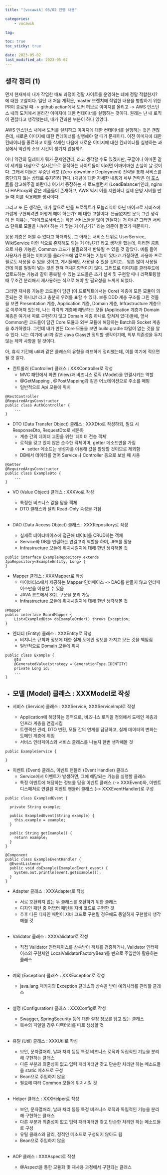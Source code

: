 ```yaml
---
title: "[vocawik] 05/02 진행 내용"

categories:
    - vocawik

tag:

toc: true
toc_sticky: true

date: 2023-05-02
last_modified_at: 2023-05-02
---
```


## 생각 정리 (1)
먼저 현재까지 내가 작업한 배포 과정이 정말 사이트를 운영하는 데에 정말 적합한지? 에 대한 고찰이다. 일단 내 처음 계획은, master 브랜치에 작업한 내용을 병합하기 위한 PR이 종료될 때 -> github action에서 도커 허브로 이미지를 올리고 -> AWS 인스턴스 내의 도커에서 올라간 이미지에 대한 컨테이너를 실행하는 것이다. 원래는 난 내 로직이 괜찮다고 생각했는데, 내가 간과한 부분이 하나 있었다.

AWS 인스턴스 내에서 도커를 설치하고 이미지에 대한 컨테이너를 실행하는 것은 괜찮은데, 새로운 이미지에 대한 컨테이너를 실행해야 할 때가 문제이다. 이전 이미지에 대한 컨테이너를 종료하고 이를 삭제한 다음에 새로운 이미지에 대한 컨테이너를 실행하는 과정에서 약간의 소요 시간이 생기지 않을까?

아니 약간의 딜레이가 뭐가 문제인건데, 라고 생각할 수도 있겠지만, 구글이나 아마존 같이 세계를 대상으로 실시간으로 동작하는 사이트들이 이러면 어마어마한 손실이 날 것이다. 그래서 이들은 무중단 배포 (Zero-downtime Deployment) 전략을 통해 서비스를 중단되지 않는 상태로 유지하려 한다. (개념에 대한 자세한 내용과 세부 전략은 <a href="https://hudi.blog/zero-downtime-deployment/">이 포스트</a>를 참고해주길 바란다.) 여기서 등장하는 게 로드밸런서 (LoadBalancer)인데,  nginx나 HAProxy와 같은 제품들이 존재하고, AWS 역시 이를 지원하니 실제 운영 서버를 만들 때 이를 적용해볼 생각이다.

그리고 또 든 생각은, 내가 앞으로 만들 프로젝트가 모놀리식이 아닌 마이크로 서비스에 가깝게 구현되려면 어떻게 해야 하는가? 에 대한 고찰이다. 뜬금없지만 문득 그런 생각이 든 이유는, "마이크로서비스는 작은 서비스들을 많이 만들자는 거 아냐? 그러면 서비스 단위로 모듈을 나눠야 하는 게 맞는 거 아닌가?" 라는 의문이 들었기 때문이다.

응용 계층은 어쩔 수 없다고 하더라도, 그 아래는 서비스 단위로 UserService, WikiService 이런 식으로 존재해도 되는 거 아닌가? 라고 생각을 했는데, 이러면 공통으로 사용 가능한, Common 코드가 불필요하게 반복될 수 있을 것 같았다. 예를 들어 사용자가 원하는 이미지를 클라우드에 업로드하는 기능이 있다고 가정하면, 사용자 프로필로도 사용될 수 있을 것이고, 게시물에도 사용될 수 있을 것이고... 암튼 많이 사용될 건데 이를 일일이 넣는 것은 전혀 객체지향적이지 않다. 그러므로 이미지를 클라우드에 업로드하는 기능과 같이 중복될 수 있는 코드들은 초기 설계 및 구현할 때나 리팩토링할 때 무조건 분리해서 재사용하는 식으로 해야 할 필요성을 느끼게 되었다.

그러면 재사용 가능한 코드들이 담긴 (이 프로젝트에서는 Core) 계층에 모든 모듈이 의존되는 것 아니냐! 라고 충분히 우려를 표할 수 있다. 보통 DDD 계층 구조를 그린 것들을 보면 Presentation 계층, Application 계층, Domain 계층, Infrastructure 계층으로 이루어져 있는데, 나는 각각의 계층에 해당하는 모듈 (Application 계층과 Domain 계층은 여기서 따로 구현하지 않고 Domain 계층 하나로 합쳐져 있다)들에, 앞서 Common한 코드들이 담긴 Core 모듈과 외부 모듈에 해당하는 Batch와 Socket 계층을 추가하였다. 그런데 내가 만든 Core 모듈을 보면 build.gradle 파일이 없는 것을 알 수 있다. 나는 여기에 util과 같은 Java Class만 정의할 생각이기에, 외부 의존성을 두지 않는 제약 사항을 걸 것이다.

아, 휴식 기간에 util과 같은 클래스의 유형을 러프하게 정리했는데, 이를 여기에 적으면 될 것 같다.

- 컨트롤러 (Controller) 클래스 : XXXController로 작성
  - MVC 패턴에서 화면 (View)과 비즈니스 로직 (Model)을 연결시키는 역할
  - @GetMapping , @PostMapping과 같은 어노테이션으로 주소를 매핑
  - 일반적으로 Api 모듈에 위치

```
@RestController
@RequiredArgsConstructor
public class AuthController {
    ...
}
```

- DTO (Data Transfer Object) 클래스 : XXXDto로 작성하되, 필요 시 ResponseDto, RequestDto로 세분화
  - 계층 간의 데이터 교환을 위한 '데이터 전송 객체'
  - 로직을 갖고 있지 않은 순수한 객체이며, getter 메소드만을 가짐
    - setter 메소드는 생성자를 이용해 값을 할당할 것이므로 제외함
  - DB에서 데이터를 얻어 Service나 Controller 등으로 보낼 때 사용

```
@Getter
@RequiredArgsConstructor
public class ExampleDto {
    ...
}
```

- VO (Value Object) 클래스 : XXXVo로 작성
  - 특정한 비즈니스 값을 담을 객체
  - DTO 클래스와 달리 Read-Only 속성을 가짐
<br><br>

- DAO (Data Access Object) 클래스 : XXXRepository로 작성
  - 실제로 데이터베이스에 접근해 데이터를 CRUD하는 객체
  - Service와 DB를 연결하는 연결고리 역할을 하며, JPA를 활용
  - Infrastructure 모듈에 위치시킬지에 대해 한번 생각해볼 것

```
public interface ExampleRepository extends JpaRepository<ExampleEntity, Long> {
}
```

- Mapper 클래스 : XXXMapper로 작성
  - 마이바티스에서 제공하는 Mapper 인터페이스 -> DAO를 만들지 않고 인터페이스만을 이용할 수 있음
  - JAVA 코드에서 SQL 구문을 분리 가능
  - Infrastructure 모듈에 위치시킬지에 대해 한번 생각해볼 것

```
@Mapper
public interface BoardMapper {
	List<ExampledDto> doExampleOrder() throws Exception;
}
```

- 엔티티 (Entity) 클래스 : XXXEntity로 작성
  - 비지니스 규칙과 정보에 대한 실제 도메인 정보를 가지고 모든 것을 책임짐
  - 일반적으로 Domain 모듈에 위치

```
public class Example {
    @Id
    @GeneratedValue(strategy = GenerationType.IDENTITY)
    private Long id;
    ...
}
```

- 모델 (Model) 클래스 : XXXModel로 작성
  - 

- 서비스 (Service) 클래스 : XXXService, XXXServiceImpl로 작성
  - Application에 해당하는 영역으로, 비즈니스 로직을 정의해서 도메인 계층과 인프라 계층을 연결시킴
  - 트랜잭션 관리, DTO 변환, 모듈 간의 연계를 담당하고, 실제 데이터의 변화는 도메인 계층에 위임
  - 서비스 인터페이스와 서비스 클래스를 나눌지 한번 생각해볼 것

```
public ExampleService {

}
```

- 이벤트 (Event) 클래스, 이벤트 핸들러 (Event Handler) 클래스
  - Service에서 이벤트가 발생하면, 그에 해당되는 기능을 실행할 클래스
  - 특정 이벤트에 해당하는 정보를 담을 이벤트 클래스 (-> XXXEvent)와, 이벤트 디스패쳐로 연결된 이벤트 핸들러 클래스 (-> XXXEventHandler)로 구성

```
public class ExampledEvent {

  private String example;

  public ExampledEvent(String example) {
    this.example = example;
  }

  public String getExample() {
    return example;
  }
}
```
```
@Component
public class ExampleEventHandler {
  @EventListener
  public void doExample(ExampledEvent event) {
    System.out.println(event.getExample());
  }
}
```

- Adapter 클래스 : XXXAdapter로 작성
  - 서로 호환되지 않는 두 클래스를 호환하기 위한 클래스
  - 디자인 패턴 중 어댑터 패턴을 자바 코드로 구현한 것
  - 추후 다른 디자인 패턴이 자바 코드로 구현될 경우에도 동일하게 구현할지 생각해볼 것
<br><br>

- Validator 클래스 : XXXValidator로 작성
  - 직접 Validator 인터페이스를 상속받아 객체를 검증하거나,  Validator 인터페이스의 구현체인 LocalValidatorFactoryBean를 빈으로 주입받아 활용하는 클래스
<br><br>

- 예외 (Exception) 클래스 : XXXException로 작성
  - java.lang 패키지의 Exception 클래스의 상속을 받아 예외처리를 관리할 클래스
<br><br>

- 설정 (Configuration) 클래스 : XXXConfig로 작성
  - Swagger, SpringSecurity 등에 대한 설정 정보를 담고 있는 클래스
  - 복수의 파일일 경우 디렉터리를 따로 생성할 것
<br><br>

- 유틸 (Util) 클래스 : XXXUtil로 작성
  - 보안, 문자열처리, 날짜 처리 등등 특정 비즈니스 로직과 독립적인 기능을 분리해 구현하는 클래스
  - 다른 부분과 의존성이 없고 입력 패러미터만 갖고 단순한 처리만 하는 메소드들을 static 메소드로 구성
  - Bean으로 주입하지 않음
  - 필요에 따라 Common 모듈에 위치시킬 것
<br><br>

- Helper 클래스 : XXXHelper로 작성
  - 보안, 문자열처리, 날짜 처리 등등 특정 비즈니스 로직과 독립적인 기능을 분리해 구현하는 클래스
  - 다른 부분과 의존성이 없고 입력 패러미터만 갖고 단순한 처리만 하는 메소드들로 구성
  - 유틸 클래스와 달리, 정적인 메소드로 구성되지 않아도 됨
  - Bean으로 주입하지 않음
<br><br>

- AOP 클래스 : XXXAspect로 작성
  - @Aspect을 통한 모듈화 및 재사용 과정에서 구현되는 클래스